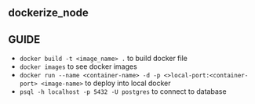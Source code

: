 ## dockerize_node

## GUIDE
- `docker build -t <image_name> .` to build docker file
- `docker images` to see docker images
- `docker run --name <container-name> -d -p <>local-port:<container-port> <image-name>` to deploy into local docker
- `psql -h localhost -p 5432 -U postgres` to connect to database

